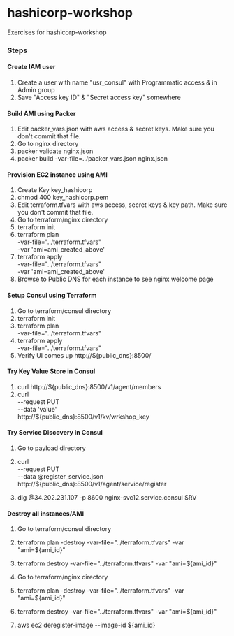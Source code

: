# hashicorp-workshop
Exercises for hashicorp-workshop

### Steps

#### Create IAM user
1. Create a user with name "usr_consul" with Programmatic access & in Admin group
2. Save "Access key ID" & "Secret access key" somewhere

#### Build AMI using Packer
1. Edit packer_vars.json with aws access & secret keys. Make sure you don't commit that file.
2. Go to nginx directory
3. packer validate nginx.json
4. packer build -var-file=../packer_vars.json nginx.json
   
#### Provision EC2 instance using AMI
1. Create Key key_hashicorp
2. chmod 400 key_hashicorp.pem
2. Edit terraform.tfvars with aws access, secret keys & key path. Make sure you don't commit that file.
3. Go to terraform/nginx directory
4. terraform init
5. terraform plan \
   -var-file="../terraform.tfvars" \
   -var 'ami=ami_created_above' 
6. terraform apply \
   -var-file="../terraform.tfvars" \
   -var 'ami=ami_created_above'
7. Browse to Public DNS for each instance to see nginx welcome page

#### Setup Consul using Terraform
1. Go to terraform/consul directory
2. terraform init
3. terraform plan \
      -var-file="../terraform.tfvars"
4. terraform apply \
      -var-file="../terraform.tfvars"
5. Verify UI comes up http://${public_dns}:8500/

#### Try Key Value Store in Consul
1. curl http://${public_dns}:8500/v1/agent/members
2. curl \
       --request PUT \
       --data 'value' \
       http://${public_dns}:8500/v1/kv/wrkshop_key

#### Try Service Discovery in Consul
1. Go to payload directory
2. curl \
       --request PUT \
       --data @register_service.json \
       http://${public_dns}:8500/v1/agent/service/register
       
3. dig @34.202.231.107 -p 8600 nginx-svc12.service.consul SRV

#### Destroy all instances/AMI 
1. Go to terraform/consul directory
2. terraform plan -destroy -var-file="../terraform.tfvars" -var "ami=${ami_id}"
3. terraform destroy -var-file="../terraform.tfvars" -var "ami=${ami_id}"

4. Go to terraform/nginx directory
5. terraform plan -destroy -var-file="../terraform.tfvars" -var "ami=${ami_id}"
6. terraform destroy -var-file="../terraform.tfvars" -var "ami=${ami_id}"

7. aws ec2 deregister-image --image-id ${ami_id}